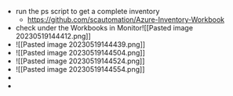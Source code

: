  -  run the ps script to get a complete inventory
	- https://github.com/scautomation/Azure-Inventory-Workbook
 - check under the Workbooks in Monitor![[Pasted image 20230519144412.png]]
- ![[Pasted image 20230519144439.png]]
- ![[Pasted image 20230519144504.png]]
- ![[Pasted image 20230519144524.png]]
- ![[Pasted image 20230519144554.png]]
- 
 - 
	
	

